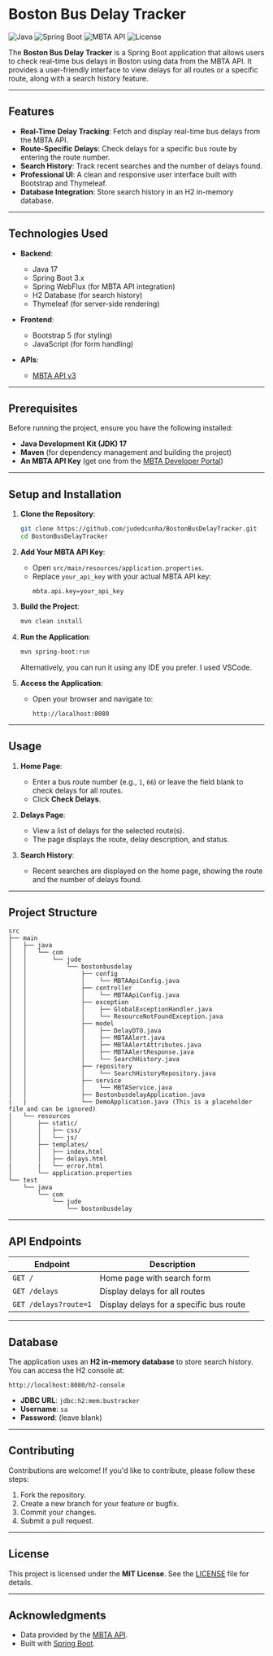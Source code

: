 # Boston Bus Delay Tracker

![Java](https://img.shields.io/badge/Java-17-blue)
![Spring Boot](https://img.shields.io/badge/Spring20Boot-3.x-green)
![MBTA API](https://img.shields.io/badge/MBTA20API-v3-orange)
![License](https://img.shields.io/badge/License-MIT-yellow)

The **Boston Bus Delay Tracker** is a Spring Boot application that allows users to check real-time bus delays in Boston using data from the MBTA API. It provides a user-friendly interface to view delays for all routes or a specific route, along with a search history feature.

---

## Features

- **Real-Time Delay Tracking**: Fetch and display real-time bus delays from the MBTA API.
- **Route-Specific Delays**: Check delays for a specific bus route by entering the route number.
- **Search History**: Track recent searches and the number of delays found.
- **Professional UI**: A clean and responsive user interface built with Bootstrap and Thymeleaf.
- **Database Integration**: Store search history in an H2 in-memory database.

---

## Technologies Used

- **Backend**:
  - Java 17
  - Spring Boot 3.x
  - Spring WebFlux (for MBTA API integration)
  - H2 Database (for search history)
  - Thymeleaf (for server-side rendering)

- **Frontend**:
  - Bootstrap 5 (for styling)
  - JavaScript (for form handling)

- **APIs**:
  - [MBTA API v3](https://api-v3.mbta.com/docs/swagger/index.html)

---

## Prerequisites

Before running the project, ensure you have the following installed:

- **Java Development Kit (JDK) 17**
- **Maven** (for dependency management and building the project)
- **An MBTA API Key** (get one from the [MBTA Developer Portal](https://api-v3.mbta.com/))

---

## Setup and Installation

1. **Clone the Repository**:
   ```bash
   git clone https://github.com/judedcunha/BostonBusDelayTracker.git
   cd BostonBusDelayTracker
   ```

2. **Add Your MBTA API Key**:
   - Open `src/main/resources/application.properties`.
   - Replace `your_api_key` with your actual MBTA API key:
     ```properties
     mbta.api.key=your_api_key
     ```

3. **Build the Project**:
   ```bash
   mvn clean install
   ```

4. **Run the Application**:
   ```bash
   mvn spring-boot:run
   ```
   Alternatively, you can run it using any IDE you prefer. I used VSCode.

5. **Access the Application**:
   - Open your browser and navigate to:
     ```
     http://localhost:8080
     ```

---

## Usage

1. **Home Page**:
   - Enter a bus route number (e.g., `1`, `66`) or leave the field blank to check delays for all routes.
   - Click **Check Delays**.

2. **Delays Page**:
   - View a list of delays for the selected route(s).
   - The page displays the route, delay description, and status.

3. **Search History**:
   - Recent searches are displayed on the home page, showing the route and the number of delays found.

---

## Project Structure

```
src
├── main
│   ├── java
│   │   └── com
│   │       └── jude
│   │           └── bostonbusdelay
│   │               ├── config
│   │               │    └── MBTAApiConfig.java
│   │               ├── controller
│   │               │    └── MBTAApiConfig.java
│   │               ├── exception
│   │               │    ├── GlobalExceptionHandler.java
│   │               │    └── ResourceNotFoundException.java
│   │               ├── model
│   │               │    ├── DelayDTO.java
│   │               │    ├── MBTAAlert.java
│   │               │    ├── MBTAAlertAttributes.java
│   │               │    ├── MBTAAlertResponse.java
│   │               │    └── SearchHistory.java
│   │               ├── repository
│   │               │    └── SearchHistoryRepository.java
│   │               ├── service
│   │               │    └── MBTAService.java
│   │               ├── BostonbusdelayApplication.java
|   |               └── DemoApplication.java (This is a placeholder file and can be ignored)
│   └── resources
│       ├── static/
│       │   ├── css/
│       │   └── js/
│       ├── templates/
│       │   ├── index.html
│       │   ├── delays.html
|       |   └── error.html
│       └── application.properties
└── test
    └── java
        └── com
            └── jude
                └── bostonbusdelay
```

---

## API Endpoints

| Endpoint              | Description                          |
|-----------------------|--------------------------------------|
| `GET /`               | Home page with search form           |
| `GET /delays`         | Display delays for all routes        |
| `GET /delays?route=1` | Display delays for a specific bus route  |

---

## Database

The application uses an **H2 in-memory database** to store search history. You can access the H2 console at:
```
http://localhost:8080/h2-console
```

- **JDBC URL**: `jdbc:h2:mem:bustracker`
- **Username**: `sa`
- **Password**: (leave blank)

---

## Contributing

Contributions are welcome! If you'd like to contribute, please follow these steps:

1. Fork the repository.
2. Create a new branch for your feature or bugfix.
3. Commit your changes.
4. Submit a pull request.

---

## License

This project is licensed under the **MIT License**. See the [LICENSE](LICENSE) file for details.

---

## Acknowledgments

- Data provided by the [MBTA API](https://api-v3.mbta.com/).
- Built with [Spring Boot](https://spring.io/projects/spring-boot).

